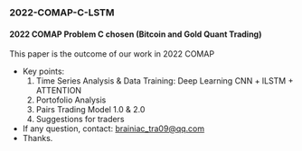 ### 2022-COMAP-C-LSTM
#### 2022 COMAP Problem C chosen (Bitcoin and Gold Quant Trading)
This paper is the outcome of our work in 2022 COMAP
- Key points:
  1. Time Series Analysis & Data Training: Deep Learning CNN + lLSTM + ATTENTION
  2. Portofolio Analysis
  3. Pairs Trading Model 1.0 & 2.0
  4. Suggestions for traders
- If any question, contact: brainiac_tra09@qq.com
- Thanks.

